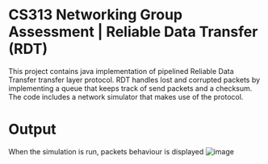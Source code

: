 # CS313 Networking Group Assessment | Reliable Data Transfer (RDT) 

This project contains java implementation of pipelined Reliable Data Transfer transfer layer protocol. RDT handles lost and corrupted packets by implementing a queue that keeps track of send packets and a checksum. The code includes a network simulator that makes use of the protocol.

# Output
When the simulation is run, packets behaviour is displayed
![image](https://user-images.githubusercontent.com/41836762/116792449-8959cc00-aab8-11eb-8e6e-8a206de260ac.png)
